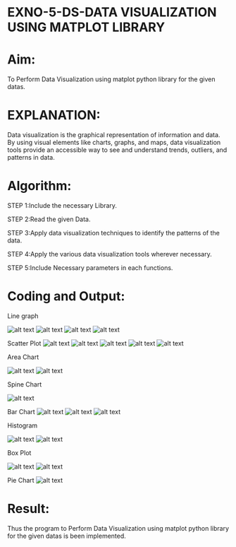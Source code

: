 # EXNO-5-DS-DATA VISUALIZATION USING MATPLOT LIBRARY

# Aim:
  To Perform Data Visualization using matplot python library for the given datas.

# EXPLANATION:
Data visualization is the graphical representation of information and data. By using visual elements like charts, graphs, and maps, data visualization tools provide an accessible way to see and understand trends, outliers, and patterns in data.

# Algorithm:
STEP 1:Include the necessary Library.

STEP 2:Read the given Data.

STEP 3:Apply data visualization techniques to identify the patterns of the data.

STEP 4:Apply the various data visualization tools wherever necessary.

STEP 5:Include Necessary parameters in each functions.

# Coding and Output:
Line graph

![alt text](image.png)
![alt text](image-1.png)
![alt text](image-2.png)
![alt text](image-3.png)

Scatter Plot
![alt text](image-4.png)
![alt text](image-5.png)
![alt text](image-6.png)
![alt text](image-7.png)
![alt text](image-8.png)

Area Chart

![alt text](image-9.png)
![alt text](image-10.png)

Spine Chart

![alt text](image-11.png)

Bar Chart
![alt text](image-12.png)
![alt text](image-13.png)
![alt text](image-14.png)

Histogram

![alt text](image-15.png)
![alt text](image-16.png)

Box Plot

![alt text](image-17.png)
![alt text](image-18.png)

Pie Chart
![alt text](image-19.png)

# Result:
Thus the program to Perform Data Visualization using matplot python library for the given datas is been implemented.
